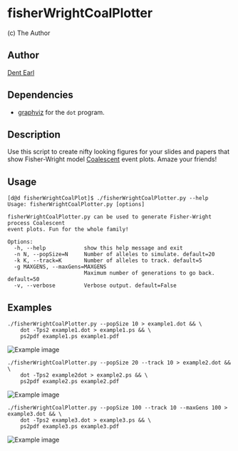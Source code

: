 # fisherWrightCoalPlotter
(c) The Author

## Author
[Dent Earl](https://github.com/dentearl/)

## Dependencies
* [graphviz](http://www.graphviz.org/) for the <code>dot</code> program.

## Description
Use this script to create nifty looking figures for your slides and papers that show Fisher-Wright model [Coalescent](http://en.wikipedia.org/wiki/Coalescent_theory) event plots. Amaze your friends!

## Usage
    [d@d fisherWrightCoalPlot]$ ./fisherWrightCoalPlotter.py --help
    Usage: fisherWrightCoalPlotter.py [options]
    
    fisherWrightCoalPlotter.py can be used to generate Fisher-Wright process Coalescent
    event plots. Fun for the whole family!
    
    Options:
      -h, --help            show this help message and exit
      -n N, --popSize=N     Number of alleles to simulate. default=20
      -k K, --track=K       Number of alleles to track. default=5
      -g MAXGENS, --maxGens=MAXGENS
                            Maximum number of generations to go back. default=50
      -v, --verbose         Verbose output. default=False

## Examples
    ./fisherWrightCoalPlotter.py --popSize 10 > example1.dot && \
        dot -Tps2 example1.dot > example1.ps && \
        ps2pdf example1.ps example1.pdf
![Example image](https://github.com/dentearl/fisherWrightCoalPlotter/raw/master/examples/example01.png)

    ./fisherWrightCoalPlotter.py --popSize 20 --track 10 > example2.dot && \
        dot -Tps2 example2dot > example2.ps && \
        ps2pdf example2.ps example2.pdf
![Example image](https://github.com/dentearl/fisherWrightCoalPlotter/raw/master/examples/example02.png)

    ./fisherWrightCoalPlotter.py --popSize 100 --track 10 --maxGens 100 > example3.dot && \
        dot -Tps2 example3.dot > example3.ps && \
        ps2pdf example3.ps example3.pdf
![Example image](https://github.com/dentearl/fisherWrightCoalPlotter/raw/master/examples/example03.png)

